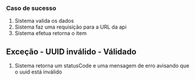 ### Caso de sucesso

1. Sistema valida os dados
2. Sistema faz uma requisição para a URL da api
3. Sistema efetua retorna o item

## Exceção - UUID inválido - Válidado

1. Sistema retorna um statusCode e uma mensagem de erro avisando que o uuid está inválido
